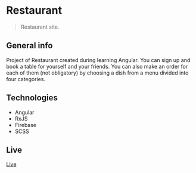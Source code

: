 # Restaurant

> Restaurant site.

## General info

Project of Restaurant created during learning Angular. You can sign up and book a table for yourself and your friends. You can also make an order for each of them (not obligatory) by choosing a dish from a menu divided into four categories.

## Technologies

-  Angular
-  RxJS
-  Firebase
-  SCSS

## Live

[Live](https://peaceful-nightingale-272ccf.netlify.app/menus)
